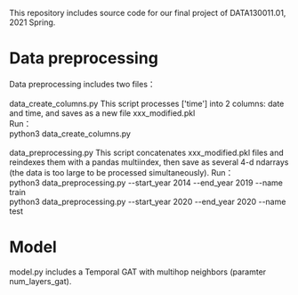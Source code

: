 This repository includes source code for our final project of DATA130011.01, 2021 Spring.

# Data preprocessing
Data preprocessing includes two files：  
\
data_create_columns.py This script processes ['time'] into 2 columns: date and time, and saves as a new file xxx_modified.pkl  
Run：  
python3 data_create_columns.py  
\
data_preprocessing.py This script concatenates xxx_modified.pkl files and reindexes them with a pandas multiindex, then save as 
several 4-d ndarrays (the data is too large to be processed simultaneously).
Run：  
python3 data_preprocessing.py --start_year 2014 --end_year 2019 --name train  
python3 data_preprocessing.py --start_year 2020 --end_year 2020 --name test  

# Model
model.py includes a Temporal GAT with multihop neighbors (paramter num_layers_gat).